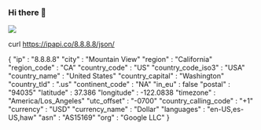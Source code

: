 ### Hi there 👋
![](https://github-readme-stats.vercel.app/api?username=1746705990)

curl https://ipapi.co/8.8.8.8/json/

{
"ip" : "8.8.8.8"
"city" : "Mountain View"
"region" : "California"
"region_code" : "CA"
"country_code" : "US"
"country_code_iso3" : "USA"
"country_name" : "United States"
"country_capital" : "Washington"
"country_tld" : ".us"
"continent_code" : "NA"
"in_eu" : false
"postal" : "94035"
"latitude" : 37.386
"longitude" : -122.0838
"timezone" : "America/Los_Angeles"
"utc_offset" : "-0700"
"country_calling_code" : "+1"
"currency" : "USD"
"currency_name" : "Dollar"
"languages" : "en-US,es-US,haw"
"asn" : "AS15169"
"org" : "Google LLC"
}


<!--
**1746705990/1746705990** is a ✨ _special_ ✨ repository because its `README.md` (this file) appears on your GitHub profile.

Here are some ideas to get you started:

- 🔭 I’m currently working on ...
- 🌱 I’m currently learning ...
- 👯 I’m looking to collaborate on ...
- 🤔 I’m looking for help with ...
- 💬 Ask me about ...
- 📫 How to reach me: ...
- 😄 Pronouns: ...
- ⚡ Fun fact: ...
-->
